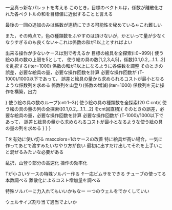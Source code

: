 一旦真っ新なパレットを考える
このとき，目標のベクトルは，係数が離散化された各ベクトルの和を目標値に近似することと言える

最後の一回の追加のみは係数が連続にできる可能性を秘めている←これ難しい

また，その時点で，色の種類数をふやすのは頂けないが，かといって量が少なくなりすぎるのも良くない←これは係数の和が1以上とすればよい

出来る操作が少ないケースは別で考えるか
目標の絵具を全探索(i:0~999){
    使う絵の具の数の上限を5として，
    使う絵の具の数[1,2,3,4,5]，係数[0.1,0.2,...1.1...2] を乱択する(iter=1000)
    係数の和が1以上になるように各係数を調整
    そのときの誤差，必要な絵具の量，必要な操作回数を計算
    必要な操作回数が (T-1000)/1000以下であって，
    誤差と絵具の量から求められるコストが最小となるような係数列を求める
    係数列を山登り(係数の増減)(iter=1000)
    係数列を元に操作を構築，出力
    
}
    使う絵の具の数のループ(cnt:1~3){
        使う絵の具の種類数を全探索(20 C cnt){
            使う絵の具の量の列の全探索([0.1,0.2,...1.1...2] をcnt回直積){
                そのときの誤差，必要な絵具の量，必要な操作回数を計算
                必要な操作回数が (T-1000)/1000以下であって，
                誤差と絵具の量から求められるコストが最小となるような使う絵の具の量の列を求める
            }
        }
    }

Tを有効に使い切る
maxcolors=1のケースの改善
特に絵具が高い場合，一気に作ってあとで渡すみたいなやり方が良い
最初に出すだけ出してそれを上手いこと混ぜるみたいな必要がある

乱択，山登り部分の高速化
操作の効率化

Tが小さいケースの特殊ソルバー作る
↑一応ビムサをできる
チューブの使ってる本数調べる
離散化によるコスト増加量を調べる

特殊ソルバーに力入れてもいいかもなー
一つのウェルをでかくしていい

ウェルサイズ割り当て適当でよいか